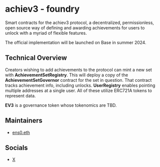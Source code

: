 # achiev3 - foundry

Smart contracts for the achiev3 protocol, a decentralized, permissionless, open source way of defining and awarding achievements for users to unlock with a myriad of flexible features.

The official implementation will be launched on Base in summer 2024.

## Technical Overview

Creators wishing to add achievements to the protocol can mint a new set with **AchievementSetRegistry**. This will deploy a copy of the **AchievementSetGovernor** contract for the set in question. That contract tracks achievement info, including unlocks. **UserRegistry** enables pointing multiple addresses at a single user. All of these utilize ERC721A tokens to represent data.

**EV3** is a governance token whose tokenomics are TBD.

## Maintainers

* [ens0.eth](https://github.com/existentialenso)

## Socials

* [X](https://x.com/achiev3protocol)